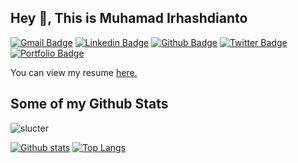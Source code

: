 ## Hey 👋, This is Muhamad Irhashdianto
[![Gmail Badge](https://img.shields.io/badge/-dev.irhashdianto@gmail.com-c14438?style=flat&logo=Gmail&logoColor=white&link=mailto:dev.irhashdianto@gmail.com)](mailto:dev.irhashdianto@gmail.com) 
[![Linkedin Badge](https://img.shields.io/badge/-irhashdianto-0072b1?style=flat&logo=Linkedin&logoColor=white&link=https://www.linkedin.com/in/irhashdianto/)](https://www.linkedin.com/in/irhashdianto/) [![Github Badge](https://img.shields.io/badge/-slucter-grey?style=flat&logo=github&logoColor=white&link=https://github.com/slucter/)](https://www.github.com/slucter/) [![Twitter Badge](https://img.shields.io/badge/-hashirhash-00acee?style=flat&logo=twitter&logoColor=white&link=https://twitter.com/hashirhash/)](https://www.twitter.com/hashirhash/) [![Portfolio Badge](https://img.shields.io/badge/portfolio-web-blue?style=flat&link=https://bit.ly/irhash_portofolio/)](https://bit.ly/irhash_portofolio/) <p align='left'> You can view my resume <a href='https://drive.google.com/file/d/1CBpztV2aEShcYcqkG_6WNTTUPsnqBEQw/view?usp=sharing ' target=_blank><u>here</u>.</a></p>
## Some of my Github Stats
<p align=left> <img src=https://komarev.com/ghpvc/?username=slucter alt=slucter /> </p>

[![Github stats](https://github-readme-stats.vercel.app/api?username=slucter&show_icons=true&include_all_commits=true)](https://github.com/slucter/github-readme-stats)
[![Top Langs](https://github-readme-stats.vercel.app/api/top-langs/?username=slucter&layout=compact)](https://github.com/slucter/github-readme-stats)
